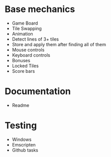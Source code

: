 # Base mechanics
 * Game Board
 * Tile Swapping
  * Animation
 * Detect lines of 3+ tiles
  * Store and apply them after finding all of them
 * Mouse controls
 * Keyboard controls
 * Bonuses
 * Locked Tiles
 * Score bars

# Documentation
 * Readme

# Testing
 * Windows
 * Emscripten
 * Github tasks


